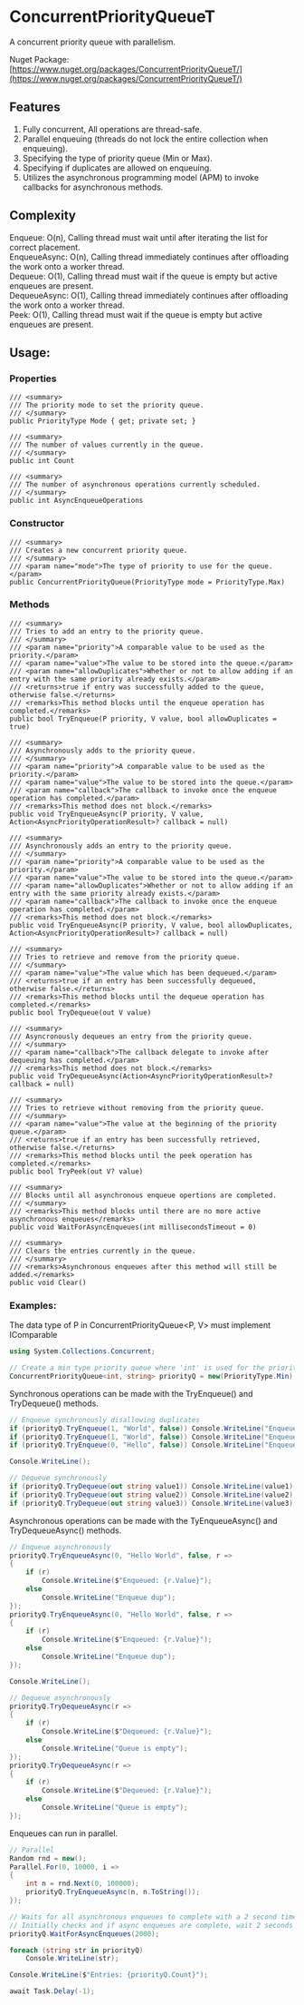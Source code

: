 # ConcurrentPriorityQueueT
A concurrent priority queue with parallelism.

Nuget Package: [https://www.nuget.org/packages/ConcurrentPriorityQueueT/](https://www.nuget.org/packages/ConcurrentPriorityQueueT/)

## Features

1. Fully concurrent, All operations are thread-safe.
2. Parallel enqueuing (threads do not lock the entire collection when enqueuing).
3. Specifying the type of priority queue (Min or Max).
4. Specifying if duplicates are allowed on enqueuing.
5. Utilizes the asynchronous programming model (APM) to invoke callbacks for asynchronous methods.

## Complexity

Enqueue: O(n), Calling thread must wait until after iterating the list for correct placement.<br />
EnqueueAsync: O(n), Calling thread immediately continues after offloading the work onto a worker thread.<br />
Dequeue: O(1), Calling thread must wait if the queue is empty but active enqueues are present.<br />
DequeueAsync: O(1), Calling thread immediately continues after offloading the work onto a worker thread.<br />
Peek: O(1), Calling thread must wait if the queue is empty but active enqueues are present.<br />

## Usage:

### Properties
    /// <summary>
    /// The priority mode to set the priority queue.
    /// </summary>
    public PriorityType Mode { get; private set; }

    /// <summary>
    /// The number of values currently in the queue.
    /// </summary>
    public int Count

    /// <summary>
    /// The number of asynchronous operations currently scheduled.
    /// </summary>
    public int AsyncEnqueueOperations

### Constructor
    /// <summary>
    /// Creates a new concurrent priority queue.
    /// </summary>
    /// <param name="mode">The type of priority to use for the queue.</param>
    public ConcurrentPriorityQueue(PriorityType mode = PriorityType.Max)

### Methods
    /// <summary>
    /// Tries to add an entry to the priority queue.
    /// </summary>
    /// <param name="priority">A comparable value to be used as the priority.</param>
    /// <param name="value">The value to be stored into the queue.</param>
    /// <param name="allowDuplicates">Whether or not to allow adding if an entry with the same priority already exists.</param>
    /// <returns>true if entry was successfully added to the queue, otherwise false.</returns>
    /// <remarks>This method blocks until the enqueue operation has completed.</remarks>
    public bool TryEnqueue(P priority, V value, bool allowDuplicates = true)

    /// <summary>
    /// Asynchronously adds to the priority queue.
    /// </summary>
    /// <param name="priority">A comparable value to be used as the priority.</param>
    /// <param name="value">The value to be stored into the queue.</param>
    /// <param name="callback">The callback to invoke once the enqueue operation has completed.</param>
    /// <remarks>This method does not block.</remarks>
    public void TryEnqueueAsync(P priority, V value, Action<AsyncPriorityOperationResult>? callback = null)

    /// <summary>
    /// Asynchronously adds an entry to the priority queue.
    /// </summary>
    /// <param name="priority">A comparable value to be used as the priority.</param>
    /// <param name="value">The value to be stored into the queue.</param>
    /// <param name="allowDuplicates">Whether or not to allow adding if an entry with the same priority already exists.</param>
    /// <param name="callback">The callback to invoke once the enqueue operation has completed.</param>
    /// <remarks>This method does not block.</remarks>
    public void TryEnqueueAsync(P priority, V value, bool allowDuplicates, Action<AsyncPriorityOperationResult>? callback = null)

    /// <summary>
    /// Tries to retrieve and remove from the priority queue.
    /// </summary>
    /// <param name="value">The value which has been dequeued.</param>
    /// <returns>true if an entry has been successfully dequeued, otherwise false.</returns>
    /// <remarks>This method blocks until the dequeue operation has completed.</remarks>
    public bool TryDequeue(out V value)

    /// <summary>
    /// Asyncronously dequeues an entry from the priority queue.
    /// </summary>
    /// <param name="callback">The callback delegate to invoke after dequeuing has completed.</param>
    /// <remarks>This method does not block.</remarks>
    public void TryDequeueAsync(Action<AsyncPriorityOperationResult>? callback = null)

    /// <summary>
    /// Tries to retrieve without removing from the priority queue.
    /// </summary>
    /// <param name="value">The value at the beginning of the priority queue.</param>
    /// <returns>true if an entry has been successfully retrieved, otherwise false.</returns>
    /// <remarks>This method blocks until the peek operation has completed.</remarks>
    public bool TryPeek(out V? value)

    /// <summary>
    /// Blocks until all asynchronous enqueue opertions are completed.
    /// </summary>
    /// <remarks>This method blocks until there are no more active asynchronous enqueues</remarks>
    public void WaitForAsyncEnqueues(int millisecondsTimeout = 0)

    /// <summary>
    /// Clears the entries currently in the queue.
    /// </summary>
    /// <remarks>Asynchronous enqueues after this method will still be added.</remarks>
    public void Clear()

### Examples:

The data type of P in ConcurrentPriorityQueue<P, V> must implement IComparable<P>
```csharp
using System.Collections.Concurrent;

// Create a min type priority queue where 'int' is used for the priority and 'string' is used as the value type
ConcurrentPriorityQueue<int, string> priorityQ = new(PriorityType.Min);
```

Synchronous operations can be made with the TryEnqueue() and TryDequeue() methods.

```csharp
// Enqueue synchronously disallowing duplicates
if (priorityQ.TryEnqueue(1, "World", false)) Console.WriteLine("Enqueue success"); else Console.WriteLine("Duplicate entry");
if (priorityQ.TryEnqueue(1, "World", false)) Console.WriteLine("Enqueue success"); else Console.WriteLine("Duplicate entry");
if (priorityQ.TryEnqueue(0, "Hello", false)) Console.WriteLine("Enqueue success"); else Console.WriteLine("Duplicate entry");

Console.WriteLine();

// Dequeue synchronously
if (priorityQ.TryDequeue(out string value1)) Console.WriteLine(value1); else Console.WriteLine("Queue is empty");
if (priorityQ.TryDequeue(out string value2)) Console.WriteLine(value2); else Console.WriteLine("Queue is empty");
if (priorityQ.TryDequeue(out string value3)) Console.WriteLine(value3); else Console.WriteLine("Queue is empty");
```

Asynchronous operations can be made with the TyEnqueueAsync() and TryDequeueAsync() methods.

```csharp
// Enqueue asynchronously
priorityQ.TryEnqueueAsync(0, "Hello World", false, r =>
{
    if (r)
        Console.WriteLine($"Enqueued: {r.Value}");
    else
        Console.WriteLine("Enqueue dup");
});
priorityQ.TryEnqueueAsync(0, "Hello World", false, r =>
{
    if (r)
        Console.WriteLine($"Enqueued: {r.Value}");
    else
        Console.WriteLine("Enqueue dup");
});

Console.WriteLine();

// Dequeue asynchronously
priorityQ.TryDequeueAsync(r =>
{
    if (r)
        Console.WriteLine($"Dequeued: {r.Value}");
    else
        Console.WriteLine("Queue is empty");
});
priorityQ.TryDequeueAsync(r =>
{
    if (r)
        Console.WriteLine($"Dequeued: {r.Value}");
    else
        Console.WriteLine("Queue is empty");
});
```

Enqueues can run in parallel.

```csharp
// Parallel
Random rnd = new();
Parallel.For(0, 10000, i =>
{
    int n = rnd.Next(0, 100000);
    priorityQ.TryEnqueueAsync(n, n.ToString());
});

// Waits for all asynchronous enqueues to complete with a 2 second timeout
// Initially checks and if async enqueues are complete, wait 2 seconds and checks again
priorityQ.WaitForAsyncEnqueues(2000);

foreach (string str in priorityQ)
    Console.WriteLine(str);

Console.WriteLine($"Entries: {priorityQ.Count}");

await Task.Delay(-1);
```